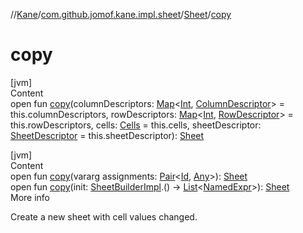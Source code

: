 //[Kane](../../index.md)/[com.github.jomof.kane.impl.sheet](../index.md)/[Sheet](index.md)/[copy](copy.md)



# copy  
[jvm]  
Content  
open fun [copy](copy.md)(columnDescriptors: [Map](https://kotlinlang.org/api/latest/jvm/stdlib/kotlin.collections/-map/index.html)<[Int](https://kotlinlang.org/api/latest/jvm/stdlib/kotlin/-int/index.html), [ColumnDescriptor](../-column-descriptor/index.md)> = this.columnDescriptors, rowDescriptors: [Map](https://kotlinlang.org/api/latest/jvm/stdlib/kotlin.collections/-map/index.html)<[Int](https://kotlinlang.org/api/latest/jvm/stdlib/kotlin/-int/index.html), [RowDescriptor](../-row-descriptor/index.md)> = this.rowDescriptors, cells: [Cells](../-cells/index.md) = this.cells, sheetDescriptor: [SheetDescriptor](../-sheet-descriptor/index.md) = this.sheetDescriptor): [Sheet](index.md)  


[jvm]  
Content  
open fun [copy](copy.md)(vararg assignments: [Pair](https://kotlinlang.org/api/latest/jvm/stdlib/kotlin/-pair/index.html)<[Id](../../com.github.jomof.kane.impl/index.md#%5Bcom.github.jomof.kane.impl%2FId%2F%2F%2FPointingToDeclaration%2F%5D%2FClasslikes%2F-1360800654), [Any](https://kotlinlang.org/api/latest/jvm/stdlib/kotlin/-any/index.html)>): [Sheet](index.md)  
open fun [copy](copy.md)(init: [SheetBuilderImpl](../-sheet-builder-impl/index.md).() -> [List](https://kotlinlang.org/api/latest/jvm/stdlib/kotlin.collections/-list/index.html)<[NamedExpr](../../com.github.jomof.kane.impl/-named-expr/index.md)>): [Sheet](index.md)  
More info  


Create a new sheet with cell values changed.

  



